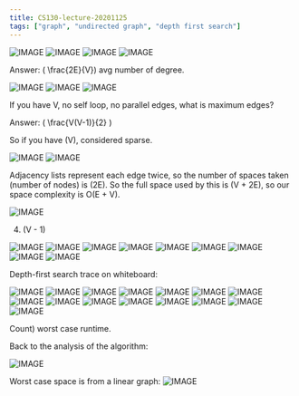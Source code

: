 ```yaml
---
title: CS130-lecture-20201125
tags: ["graph", "undirected graph", "depth first search"]
---
```


![IMAGE](/8E312935EA13CA04B94B44DDE6A78846.jpg)
![IMAGE](/742F2A383CF082AF003B77AC7CB5D05C.jpg)
![IMAGE](/F092F55FF2F2FE6188A56FD979751D6F.jpg)
![IMAGE](/DFA67D3622E408B2EAB4039E68F12549.jpg)

Answer: \( \frac{2E}{V}) avg number of degree.

![IMAGE](/915B318EFFA84035D22CB58415EF993A.jpg)
![IMAGE](/ABBC0F1F713BA26F7354262C0F45CE16.jpg)
![IMAGE](/72D77FC83842BC1F96C2EA5339070D90.jpg)

If you have V, no self loop, no parallel edges, what is maximum edges?

Answer: \( \frac{V(V-1)}{2} \)

So if you have \(V), considered sparse.

![IMAGE](/95A52E4FDE2A206BCE022BB53EF7FC94.jpg)
![IMAGE](/BC06F87421B1CCEE499E7C0F2D70F878.jpg)

Adjacency lists represent each edge twice, so the number of spaces taken (number of nodes) is \(2E\). So the full space used by this is \(V + 2E\), so our space complexity is O(E + V).

![IMAGE](/3D337D91195B82D8157A4FBB224F7DC2.jpg)

4. \(V - 1\)

![IMAGE](/9B992CD3AB6FC8AA50A2B123E286BCE4.jpg)
![IMAGE](/DB61542BC688EECD97A324A8933EBC23.jpg)
![IMAGE](/6B5467D792F0CFC32BA1A4E0F8642F3D.jpg)
![IMAGE](/C4697CEB7292F0763FC05C25130DD948.jpg)
![IMAGE](/76A365795B3E6AC8A58FFED33543778A.jpg)
![IMAGE](/38F221A8FF779FC6179B1F559B60021E.jpg)
![IMAGE](/B49F45E89193442BF993AC9058A8C561.jpg)
![IMAGE](/D05C0C378F0514C2631080D1794EC5A5.jpg)
![IMAGE](/8F9992DBC45E3DD53DA5F91FC4164BDE.jpg)

Depth-first search trace on whiteboard:

![IMAGE](/C12CDEDBA7431D707C99C55812D37157.jpg)
![IMAGE](/1C1C4B8720F0172FFCABDB8212F3667A.jpg)
![IMAGE](/2A7DC1A6CADCA241A89B1A5147991F18.jpg)
![IMAGE](/C248779214065C4ED6B714FE63376529.jpg)
![IMAGE](/8CBACAD9BE748F18886DC64CF4005491.jpg)
![IMAGE](/EFE6D667277138CF144C071C0CDACC14.jpg)
![IMAGE](/98D252CD29D34F95AC214127A9FE775F.jpg)
![IMAGE](/80C55138038F5459629B41D0D12808AE.jpg)
![IMAGE](/266592F7B1C6AF83227C14281C51AC0F.jpg)
![IMAGE](/CFB7C1B31E8BFD29E76D6CD75C8FA950.jpg)
![IMAGE](/9B31697C691B4C862968B435A6644BBE.jpg)
![IMAGE](/2E3AD659A0625CA27FCC89A99118354B.jpg)
![IMAGE](/5615528E62933E3F027DB59885D5185F.jpg)
![IMAGE](/1898237701BFEF46CB75CE3F1FBC3EDE.jpg)
![IMAGE](/16B4DAF799566BDA45DF4D5592BC48ED.jpg)

Count) worst case runtime.

Back to the analysis of the algorithm:

![IMAGE](/326052862ACF2D33B269C37A4EF27B9E.jpg)

Worst case space is from a linear graph:
![IMAGE](/DD6E8A36B91B4E6DDAD6310FF9A4AD34.jpg)
